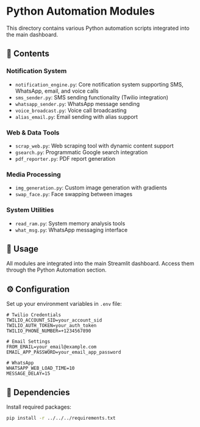 # Python Automation Modules

This directory contains various Python automation scripts integrated into the main dashboard.

## 📂 Contents

### Notification System
- `notification_engine.py`: Core notification system supporting SMS, WhatsApp, email, and voice calls
- `sms_sender.py`: SMS sending functionality (Twilio integration)
- `whatsapp_sender.py`: WhatsApp message sending
- `voice_broadcast.py`: Voice call broadcasting
- `alias_email.py`: Email sending with alias support

### Web & Data Tools
- `scrap_web.py`: Web scraping tool with dynamic content support
- `gsearch.py`: Programmatic Google search integration
- `pdf_reporter.py`: PDF report generation

### Media Processing
- `img_generation.py`: Custom image generation with gradients
- `swap_face.py`: Face swapping between images

### System Utilities
- `read_ram.py`: System memory analysis tools
- `what_msg.py`: WhatsApp messaging interface

## 🚀 Usage

All modules are integrated into the main Streamlit dashboard. Access them through the Python Automation section.

## ⚙️ Configuration

Set up your environment variables in `.env` file:
```
# Twilio Credentials
TWILIO_ACCOUNT_SID=your_account_sid
TWILIO_AUTH_TOKEN=your_auth_token
TWILIO_PHONE_NUMBER=+1234567890

# Email Settings
FROM_EMAIL=your_email@example.com
EMAIL_APP_PASSWORD=your_email_app_password

# WhatsApp
WHATSAPP_WEB_LOAD_TIME=10
MESSAGE_DELAY=15
```

## 📝 Dependencies

Install required packages:
```bash
pip install -r ../../../requirements.txt
```
